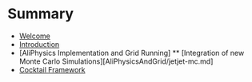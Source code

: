 # Summary

* [Welcome](README.md)
* [Introduction](Introduction/generalIntro.md)
* [AliPhysics Implementation and Grid Running]
   ** [Integration of new Monte Carlo Simulations][AliPhysicsAndGrid/jetjet-mc.md] 
* [Cocktail Framework](Cocktail/cocktail.md)